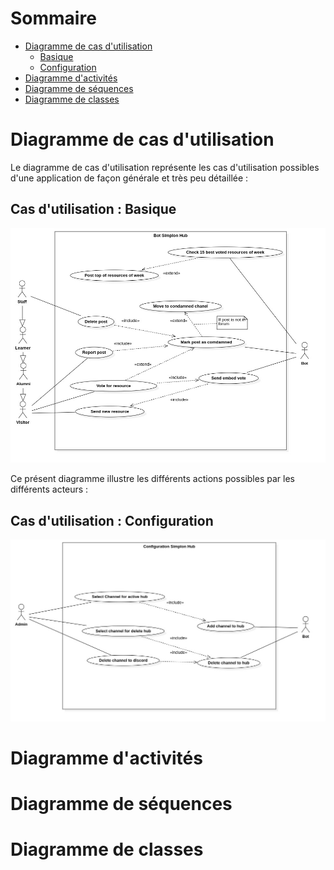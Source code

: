 # Sommaire

- <a href='#usecase-diagram'>Diagramme de cas d'utilisation</a>
  - <a href='#basic-usecase'>Basique</a>
  - <a href='#config-usecase'>Configuration</a>
- <a href='#activities-diagram'>Diagramme d'activités</a>
- <a href='#sequences-diagram'>Diagramme de séquences</a>
- <a href='#classes-diagram'>Diagramme de classes</a>

# Diagramme de cas d'utilisation <a id='usecase-diagram'></a>

Le diagramme de cas d'utilisation représente les cas d'utilisation possibles d'une application de façon générale et très peu détaillée : 

## Cas d'utilisation : Basique <a id='basic-usecase'></a>

<img src='use-case-diagram.jpg'/>

Ce présent diagramme illustre les différents actions possibles par les différents acteurs :

## Cas d'utilisation : Configuration <a id='config-usecase'></a>

<img src='use-case-diagram-config.jpg'/>

# Diagramme d'activités <a id='activities-diagram'></a>



# Diagramme de séquences <a id='sequences-diagram'></a>



# Diagramme de classes <a id='classes-diagram'></a>


